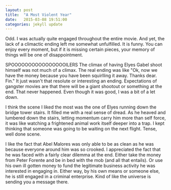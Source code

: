 ```yaml
---
layout: post
title:  "A Most Violent Year"
date:   2015-03-08 19:51:00
categories: jekyll update
---
```

Odd. I was actually quite engaged throughout the entire movie. And yet, the lack of a climactic ending left me somewhat unfulfilled. It is funny. You can enjoy every moment, but if it is missing certain pieces, your memory of things will be one of disappointment.

SPOOOOOOOOOOOOOOOOILERS
The climax of having Elyes Gabel shoot himself was not much of a climax. The real ending was like "Ok, now we have the money because you have been squirlling it away. Thanks dear. Fin." It just wasn't that resolute or interesting an ending. Expectations of gangster movies are that there will be a giant shootout or something at the end. That never happened. Even though it was good, I was a bit of a let down.

I think the scene I liked the most was the one of Elyes running down the bridge tower stairs. It filled me with a real sense of dread. As he heaved and lumbered down the stairs, letting momentum carry him more than self force, it was like watching a frightened animal work itself deeper into a trap. I kept thinking that someone was going to be waiting on the next flight. Tense, well done scene.

I like the fact that Abel Malores was only able to be as clean as he was because everyone around him was so crooked. I appreciated the fact that he was faced with a fairly clear dilemma at the end. Either take the money from Peter Forente and be in bed with the mob (and all that entails). Or use his own ill gotten money to fund the legitimate business activity he was interested in engaging in. Either way, by his own means or someone else, he is still engaged in a criminal enterprise. Kind of like the universe is sending you a message there.
